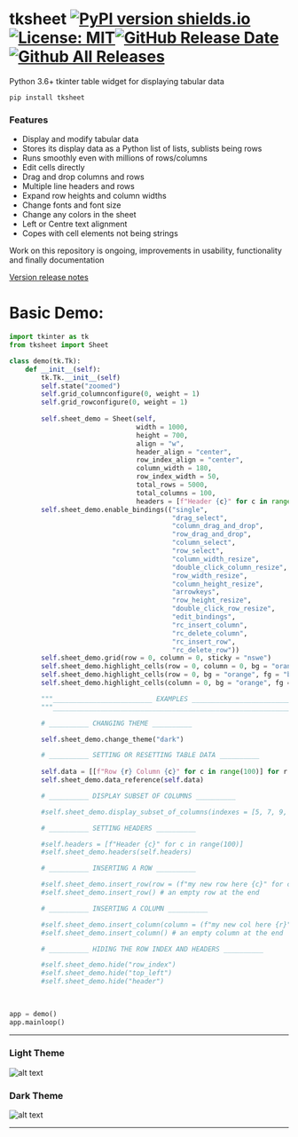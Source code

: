 # tksheet [![PyPI version shields.io](https://img.shields.io/pypi/v/tksheet.svg)](https://pypi.python.org/pypi/tksheet/)[![License: MIT](https://img.shields.io/badge/License-MIT%20-blue.svg)](https://github.com/ragardner/tksheet/blob/master/LICENSE.txt)[![GitHub Release Date](https://img.shields.io/github/release-date-pre/ragardner/tksheet.svg)](https://github.com/ragardner/tksheet/releases)[![Github All Releases](https://img.shields.io/github/downloads/ragardner/tksheet/total.svg)](https://github.com/ragardner/tksheet/releases)

Python 3.6+ tkinter table widget for displaying tabular data

```
pip install tksheet
```

### Features
 - Display and modify tabular data
 - Stores its display data as a Python list of lists, sublists being rows
 - Runs smoothly even with millions of rows/columns
 - Edit cells directly
 - Drag and drop columns and rows
 - Multiple line headers and rows
 - Expand row heights and column widths
 - Change fonts and font size
 - Change any colors in the sheet
 - Left or Centre text alignment
 - Copes with cell elements not being strings
 
Work on this repository is ongoing, improvements in usability, functionality and finally documentation
 
[Version release notes](https://github.com/ragardner/tksheet/blob/master/RELEASE_NOTES.md)

# Basic Demo:

```python
import tkinter as tk
from tksheet import Sheet

class demo(tk.Tk):
    def __init__(self):
        tk.Tk.__init__(self)
        self.state("zoomed")
        self.grid_columnconfigure(0, weight = 1)
        self.grid_rowconfigure(0, weight = 1)
        
        self.sheet_demo = Sheet(self,
                                width = 1000,
                                height = 700,
                                align = "w",
                                header_align = "center",
                                row_index_align = "center",
                                column_width = 180,
                                row_index_width = 50,
                                total_rows = 5000,
                                total_columns = 100,
                                headers = [f"Header {c}" for c in range(100)])
        self.sheet_demo.enable_bindings(("single",
                                         "drag_select",
                                         "column_drag_and_drop",
                                         "row_drag_and_drop",
                                         "column_select",
                                         "row_select",
                                         "column_width_resize",
                                         "double_click_column_resize",
                                         "row_width_resize",
                                         "column_height_resize",
                                         "arrowkeys",
                                         "row_height_resize",
                                         "double_click_row_resize",
                                         "edit_bindings",
                                         "rc_insert_column",
                                         "rc_delete_column",
                                         "rc_insert_row",
                                         "rc_delete_row"))
        self.sheet_demo.grid(row = 0, column = 0, sticky = "nswe")
        self.sheet_demo.highlight_cells(row = 0, column = 0, bg = "orange", fg = "blue")
        self.sheet_demo.highlight_cells(row = 0, bg = "orange", fg = "blue", canvas = "row_index")
        self.sheet_demo.highlight_cells(column = 0, bg = "orange", fg = "blue", canvas = "header")

        """_________________________ EXAMPLES _________________________ """
        """_____________________________________________________________"""

        # __________ CHANGING THEME __________

        self.sheet_demo.change_theme("dark")

        # __________ SETTING OR RESETTING TABLE DATA __________
        
        self.data = [[f"Row {r} Column {c}" for c in range(100)] for r in range(5000)]
        self.sheet_demo.data_reference(self.data)

        # __________ DISPLAY SUBSET OF COLUMNS __________

        #self.sheet_demo.display_subset_of_columns(indexes = [5, 7, 9, 11], enable = True)

        # __________ SETTING HEADERS __________

        #self.headers = [f"Header {c}" for c in range(100)]
        #self.sheet_demo.headers(self.headers)

        # __________ INSERTING A ROW __________

        #self.sheet_demo.insert_row(row = (f"my new row here {c}" for c in range(100)), idx = 0) # a filled row at the start
        #self.sheet_demo.insert_row() # an empty row at the end

        # __________ INSERTING A COLUMN __________

        #self.sheet_demo.insert_column(column = (f"my new col here {r}" for r in range(5000)), idx = 0) # a filled column at the start
        #self.sheet_demo.insert_column() # an empty column at the end

        # __________ HIDING THE ROW INDEX AND HEADERS __________

        #self.sheet_demo.hide("row_index")
        #self.sheet_demo.hide("top_left")
        #self.sheet_demo.hide("header")
        

        
app = demo()
app.mainloop()

```

----

### Light Theme

![alt text](https://i.imgur.com/PyukzmG.jpg)


### Dark Theme

![alt text](https://i.imgur.com/gU3rJgw.jpg)

----

